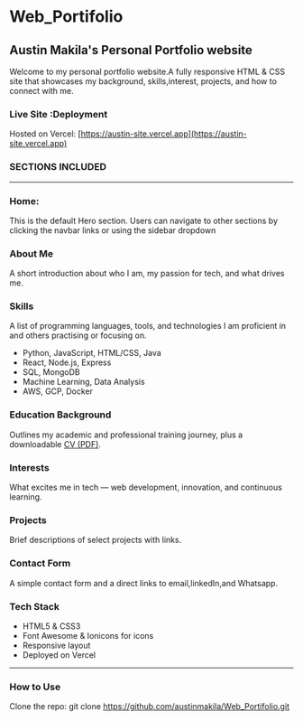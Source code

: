 # Web_Portifolio
## Austin Makila's Personal Portfolio website
Welcome to my personal portfolio website.A fully responsive HTML & CSS site that showcases my background, skills,interest, projects, and how to connect with me. 

### Live Site :Deployment

Hosted on Vercel: [https://austin-site.vercel.app](https://austin-site.vercel.app)  



### SECTIONS INCLUDED
-------------------------------------------------------------------

### Home: 
This is the default Hero section. Users can navigate to other sections by clicking the navbar links or using the sidebar dropdown

### About Me
A short introduction about who I am, my passion for tech, and what drives me.

### Skills
A list of programming languages, tools, and technologies I am proficient in and others practising or focusing on.
- Python, JavaScript, HTML/CSS, Java
- React, Node.js, Express
- SQL, MongoDB
- Machine Learning, Data Analysis
- AWS, GCP, Docker

### Education Background
Outlines my academic and professional training journey, plus a downloadable [CV (PDF)](pic/C_V.pdf).

### Interests
What excites me in tech — web development, innovation, and continuous learning.

### Projects
Brief descriptions of select projects with links.

### Contact Form

A simple contact form and a direct links to email,linkedIn,and Whatsapp.


### Tech Stack
- HTML5 & CSS3
- Font Awesome & Ionicons for icons
- Responsive layout
- Deployed on Vercel
-------


### How to Use
Clone the repo:
   git clone https://github.com/austinmakila/Web_Portifolio.git
